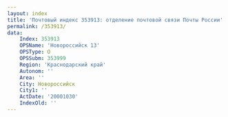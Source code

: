 ```yaml
---
layout: index
title: 'Почтовый индекс 353913: отделение почтовой связи Почты России'
permalink: /353913/
data:
    Index: 353913
    OPSName: 'Новороссийск 13'
    OPSType: О
    OPSSubm: 353999
    Region: 'Краснодарский край'
    Autonom: ''
    Area: ''
    City: Новороссийск
    City1: ''
    ActDate: '20001030'
    IndexOld: ''
---
```

